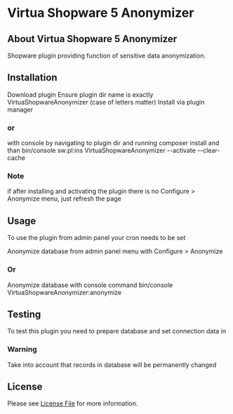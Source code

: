 # Virtua Shopware 5 Anonymizer
## About Virtua Shopware 5 Anonymizer
Shopware plugin providing function of sensitive data anonymization.

## Installation
Download plugin
Ensure plugin dir name is exactly VirtuaShopwareAnonymizer (case of letters matter)
Install via plugin manager
### or
with console by navigating to plugin dir and running 
composer install
and than
bin/console sw:pl:ins VirtuaShopwareAnonymizer --activate --clear-cache 

### Note
if after installing and activating the plugin there is no 
Configure > Anonymize menu, just refresh the page


## Usage
To use the plugin from admin panel your cron needs to be set

Anonymize database from admin panel menu with
Configure > Anonymize 
### Or
Anonymize database with console command
bin/console VirtuaShopwareAnonymizer:anonymize

## Testing
To test this plugin you need to prepare database and set
connection data in 

### Warning
Take into account that records in database will be permanently changed

## License
Please see [License File](LICENSE) for more information.
